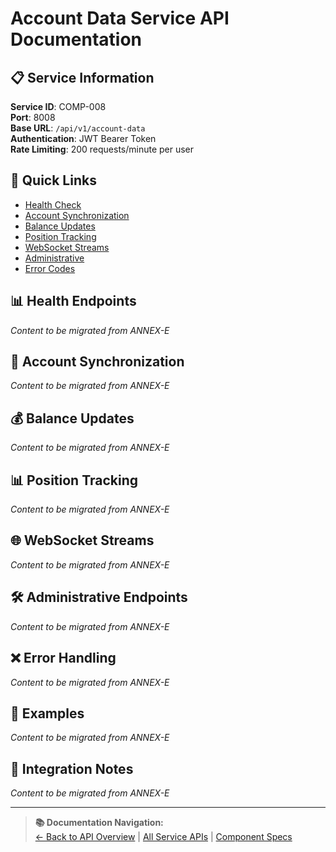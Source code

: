 # Account Data Service API Documentation

## 📋 Service Information

**Service ID**: COMP-008  
**Port**: 8008  
**Base URL**: `/api/v1/account-data`  
**Authentication**: JWT Bearer Token  
**Rate Limiting**: 200 requests/minute per user

## 🔗 Quick Links
- [Health Check](#health-endpoints)
- [Account Synchronization](#account-synchronization)
- [Balance Updates](#balance-updates)
- [Position Tracking](#position-tracking)
- [WebSocket Streams](#websocket-streams)
- [Administrative](#admin-endpoints)
- [Error Codes](#error-handling)

## 📊 Health Endpoints

*Content to be migrated from ANNEX-E*

## 🔄 Account Synchronization

*Content to be migrated from ANNEX-E*

## 💰 Balance Updates

*Content to be migrated from ANNEX-E*

## 📊 Position Tracking

*Content to be migrated from ANNEX-E*

## 🌐 WebSocket Streams

*Content to be migrated from ANNEX-E*

## 🛠️ Administrative Endpoints  

*Content to be migrated from ANNEX-E*

## ❌ Error Handling

*Content to be migrated from ANNEX-E*

## 📖 Examples

*Content to be migrated from ANNEX-E*

## 🔄 Integration Notes

*Content to be migrated from ANNEX-E*

---

> **📚 Documentation Navigation:**  
> [← Back to API Overview](../ANNEX-E-API-OVERVIEW.md) | [All Service APIs](./) | [Component Specs](../../03-COMPONENT-SPECIFICATIONS.md)
